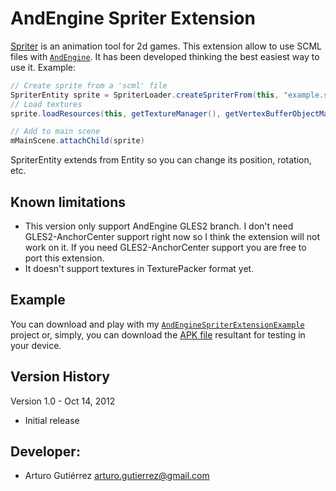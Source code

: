 # AndEngine Spriter Extension

[Spriter](http://www.brashmonkey.com/spriter.htm) is an animation tool for 2d games. This extension allow to use SCML files with  [`AndEngine`](https://github.com/nicolasgramlich/AndEngine). It has been developed thinking the best easiest way to use it. Example:

```java
// Create sprite from a 'scml' file
SpriterEntity sprite = SpriterLoader.createSpriterFrom(this, "example.scml");
// Load textures
sprite.loadResources(this, getTextureManager(), getVertexBufferObjectManager());
```

```java
// Add to main scene
mMainScene.attachChild(sprite)
```

SpriterEntity extends from Entity so you can change its position, rotation, etc.


## Known limitations

* This version only support AndEngine GLES2 branch. I don't need GLES2-AnchorCenter support right now so I think the extension will not work on it. If you need GLES2-AnchorCenter support you are free to port this extension.
* It doesn't support textures in TexturePacker format yet.


## Example

You can download and play with my [`AndEngineSpriterExtensionExample`](https://github.com/arturogutierrez/AndEngineSpriterExtensionExample) project or, simply, you can download the [APK file](https://github.com/arturogutierrez/AndEngineSpriterExtensionExample/downloads) resultant for testing in your device.

## Version History

Version 1.0 - Oct 14, 2012

* Initial release

## Developer:

* Arturo Gutiérrez <arturo.gutierrez@gmail.com>